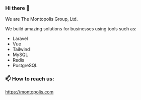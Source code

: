 ### Hi there 👋

We are The Montopolis Group, Ltd.

We build amazing solutions for businesses using tools such as:

- Laravel
- Vue
- Tailwind
- MySQL
- Redis
- PostgreSQL

### 📫 How to reach us: 

https://montopolis.com
